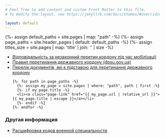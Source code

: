 ```yaml
---
# Feel free to add content and custom Front Matter to this file.
# To modify the layout, see https://jekyllrb.com/docs/themes/#overriding-theme-defaults

layout: default
---
```


{%- assign default_paths = site.pages | map: "path" -%}
{%- assign page_paths = site.header_pages | default: default_paths -%}
{%- assign titles_size = site.pages | map: 'title' | join: '' | size -%}
<nav>
  <ul>
  <li>
    <a class="page-link" target="blank" href="https://telegra.ph/Vidpovidalnist-za-nezakonnij-peretin-kordonu-pid-chas-mobilizacii-04-03">Відповідальність за незаконний перетин кордону під час мобілізації
    </a>
  </li>
  <li>
    <a class="page-link" target="blank" href="https://dpsu.gov.ua/ua/news/uryad-vnis-zmini-do-pravil-peretinannya-derzhavnogo-kordonu-gromadyanami-ukraini/">
      Правил перетинання державного кордону (dpsu.gov.ua)
    </a>
   </li>
   <li>
    <a class="page-link" target="blank" href="{{ site.baseurl }}/files/perelic_doc.pdf">Перелік документів, які є підставою для перетинання державного кордону
    </a>
  </li>

    {%- for path in page_paths -%}
      {%- assign my_page = site.pages | where: "path", path | first -%}
      {%- if my_page.title -%}
      <li><a class="page-link" href="{{ my_page.url | relative_url }}">{{ my_page.title | escape }}</a></li>
      {%- endif -%}
    {%- endfor -%}
  </ul>
</nav>

<h3>Другая информация</h3>

<ul>
  <li>
    <a href="https://zakon.rada.gov.ua/laws/show/z0927-20#Text" target="blank">
      Расшифровка кодов военной специальности
    </a>
  </li>
</ul>
